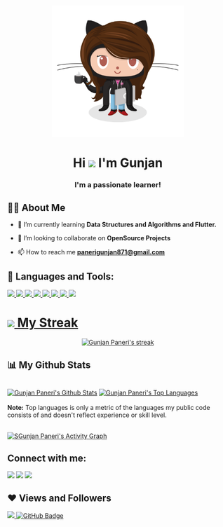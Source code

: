 <p align="center">
<a align="center"><img src="https://raw.githubusercontent.com/DeepaPrasanna/DeepaPrasanna/master/images/femalecodertocat.png" width="300px"> </a>
</p>


<h1 align="center">Hi <img src="https://raw.githubusercontent.com/MartinHeinz/MartinHeinz/master/wave.gif" width="30px"> I'm Gunjan</h1>
<h3 align="center">I'm a passionate learner!</h3>


## 🙋‍♂️ About Me

- 🌱 I’m currently learning **Data Structures and Algorithms and Flutter.**

- 👯 I’m looking to collaborate on **OpenSource Projects**

- 📫 How to reach me **panerigunjan871@gmail.com**


## 🚀 Languages and Tools:

<p align="left"> 
    <a href="https://www.java.com" target="_blank"> <img src="https://img.icons8.com/color/48/000000/java-coffee-cup-logo.png"/> </a>
    <a href="https://www.w3.org/html/" target="_blank"> <img src="https://img.icons8.com/color/48/000000/html-5.png"/> </a> 
    <a href="https://www.w3schools.com/css/" target="_blank"> <img src="https://img.icons8.com/color/48/000000/css3.png"/> </a> 
    <a href="https://www.python.org" target="_blank"> <img src="https://img.icons8.com/color/48/000000/python.png"/> </a>
    <a href="https://firebase.google.com/" target="_blank"> <img src="https://img.icons8.com/color/48/000000/firebase.png"/> </a> 
    <a href="https://git-scm.com/" target="_blank"> <img src="https://img.icons8.com/color/48/000000/git.png"/> </a>
    <a href="https://c++.google.com/" target="_blank"> <img src="https://img.icons8.com/color/48/000000/c-plus-plus-logo.png"/> </a>
    <a href="https://flutter.dev/" target="_blank">
    <img src="https://img.icons8.com/fluency/48/000000/flutter.png"/>
</p>
    
<h1/><img src="https://camo.githubusercontent.com/63371d36886ee658f5a97401f393e1ab1684b2fd3de674b8f5efc7d410b2a3d0/68747470733a2f2f6d656469612e67697068792e636f6d2f6d656469612f57556c706c634d704f43456d5447427442572f67697068792e676966" width="50px"/> My Streak</h1>
    
<p align="center">
    <a href="https://github.com/iamgunjan/github-readme-streak-stats">
        <img title="🔥 Get streak stats for your profile at git.io/streak-stats" alt="Gunjan Paneri's streak" src="https://github-readme-streak-stats.herokuapp.com/?user=iamgunjan&theme=black-ice&hide_border=true&stroke=0000&background=060A0CD0"/>
    </a>
</p>


## 📊 My Github Stats

  <br/>
    <a href="https://github.com/iamgunjan/github-readme-stats"><img alt="Gunjan Paneri's Github Stats" src="https://github-readme-stats.vercel.app/api?username=iamgunjan&show_icons=true&count_private=true&theme=react&hide_border=true&bg_color=0D1117" /></a>
  <a href="https://github.com/iamgunjan/github-readme-stats"><img alt="Gunjan Paneri's Top Languages" src="https://github-readme-stats.vercel.app/api/top-langs/?username=iamgunjan&langs_count=8&count_private=true&layout=compact&theme=react&hide_border=true&bg_color=0D1117" /></a>

  <br/>
<br>
  <b>Note:</b> Top languages is only a metric of the languages my public code consists of and doesn't reflect experience or skill level.


<br/>
<br>

<a href="https://github.com/iamgunjan/github-readme-activity-graph"><img alt="SGunjan Paneri's Activity Graph" src="https://activity-graph.herokuapp.com/graph?username=iamgunjan&bg_color=0D1117&color=5BCDEC&line=5BCDEC&point=FFFFFF&hide_border=true" /></a>

## Connect with me:
<p align="left">

<a href = "https://www.linkedin.com/in/gunjanpaneri871/"><img src="https://img.icons8.com/fluent/48/000000/linkedin.png"/></a>
<a href = "https://twitter.com/gunjan_paneri"><img src="https://img.icons8.com/fluent/48/000000/twitter.png"/></a>
<a href = "https://www.youtube.com/channel/UCpwPUtcsdwetPI0W7wa8HtA"><img src="https://img.icons8.com/color/48/000000/youtube-play.png"/></a>

</p>

## ❤ Views and Followers
<a href="https://github.com/Meghna-DAS/github-profile-views-counter">
    <img src="https://komarev.com/ghpvc/?username=iamgunjan">
</a>
<a href="https://github.com/iamgunjan?tab=followers"><img src="https://img.shields.io/github/followers/iamgunjan?label=Followers&style=social" alt="GitHub Badge"></a>
